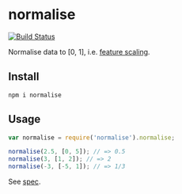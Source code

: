 # normalise

[![Build Status](https://travis-ci.org/javiercejudo/normalise.svg)](https://travis-ci.org/javiercejudo/normalise)

Normalise data to [0, 1], i.e. [feature scaling](http://en.wikipedia.org/wiki/Feature_scaling).

## Install

    npm i normalise

## Usage

```js
var normalise = require('normalise').normalise;

normalise(2.5, [0, 5]); // => 0.5
normalise(3, [1, 2]); // => 2
normalise(-3, [-5, 1]); // => 1/3
```

See [spec](test/spec.js).
